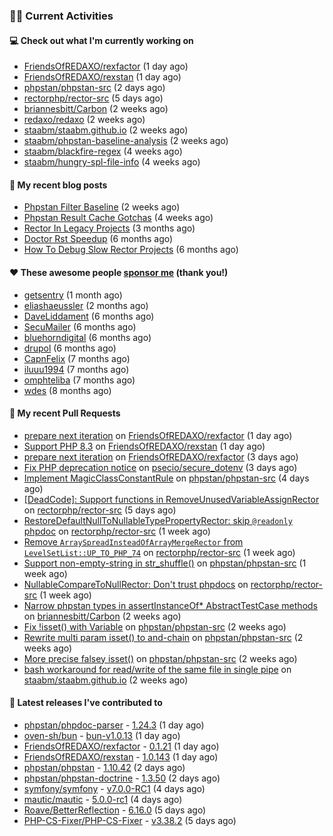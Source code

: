 ### 👨‍💻 Current Activities


#### 💻 Check out what I'm currently working on

- [FriendsOfREDAXO/rexfactor](https://github.com/FriendsOfREDAXO/rexfactor) (1 day ago)
- [FriendsOfREDAXO/rexstan](https://github.com/FriendsOfREDAXO/rexstan) (1 day ago)
- [phpstan/phpstan-src](https://github.com/phpstan/phpstan-src) (2 days ago)
- [rectorphp/rector-src](https://github.com/rectorphp/rector-src) (5 days ago)
- [briannesbitt/Carbon](https://github.com/briannesbitt/Carbon) (2 weeks ago)
- [redaxo/redaxo](https://github.com/redaxo/redaxo) (2 weeks ago)
- [staabm/staabm.github.io](https://github.com/staabm/staabm.github.io) (2 weeks ago)
- [staabm/phpstan-baseline-analysis](https://github.com/staabm/phpstan-baseline-analysis) (2 weeks ago)
- [staabm/blackfire-regex](https://github.com/staabm/blackfire-regex) (4 weeks ago)
- [staabm/hungry-spl-file-info](https://github.com/staabm/hungry-spl-file-info) (4 weeks ago)


#### 📜 My recent blog posts

- [Phpstan Filter Baseline](https://staabm.github.io/2023/10/30/phpstan-filter-baseline.html) (2 weeks ago)
- [Phpstan Result Cache Gotchas](https://staabm.github.io/2023/10/21/phpstan-result-cache-gotchas.html) (4 weeks ago)
- [Rector In Legacy Projects](https://staabm.github.io/2023/07/23/rector-in-legacy-projects.html) (3 months ago)
- [Doctor Rst Speedup](https://staabm.github.io/2023/05/18/doctor-rst-speedup.html) (6 months ago)
- [How To Debug Slow Rector Projects](https://staabm.github.io/2023/05/10/how-to-debug-slow-rector-projects.html) (6 months ago)


#### ❤️ These awesome people [sponsor me](https://github.com/sponsors/staabm) (thank you!)

- [getsentry](https://github.com/getsentry) (1 month ago)
- [eliashaeussler](https://github.com/eliashaeussler) (2 months ago)
- [DaveLiddament](https://github.com/DaveLiddament) (6 months ago)
- [SecuMailer](https://github.com/SecuMailer) (6 months ago)
- [bluehorndigital](https://github.com/bluehorndigital) (6 months ago)
- [drupol](https://github.com/drupol) (6 months ago)
- [CapnFelix](https://github.com/CapnFelix) (7 months ago)
- [iluuu1994](https://github.com/iluuu1994) (7 months ago)
- [omphteliba](https://github.com/omphteliba) (7 months ago)
- [wdes](https://github.com/wdes) (8 months ago)


#### 🔨 My recent Pull Requests

- [prepare next iteration](https://github.com/FriendsOfREDAXO/rexfactor/pull/145) on [FriendsOfREDAXO/rexfactor](https://github.com/FriendsOfREDAXO/rexfactor) (1 day ago)
- [Support PHP 8.3](https://github.com/FriendsOfREDAXO/rexstan/pull/622) on [FriendsOfREDAXO/rexstan](https://github.com/FriendsOfREDAXO/rexstan) (1 day ago)
- [prepare next iteration](https://github.com/FriendsOfREDAXO/rexfactor/pull/143) on [FriendsOfREDAXO/rexfactor](https://github.com/FriendsOfREDAXO/rexfactor) (3 days ago)
- [Fix PHP deprecation notice](https://github.com/psecio/secure_dotenv/pull/28) on [psecio/secure_dotenv](https://github.com/psecio/secure_dotenv) (3 days ago)
- [Implement MagicClassConstantRule](https://github.com/phpstan/phpstan-src/pull/2741) on [phpstan/phpstan-src](https://github.com/phpstan/phpstan-src) (4 days ago)
- [[DeadCode]: Support functions in RemoveUnusedVariableAssignRector](https://github.com/rectorphp/rector-src/pull/5249) on [rectorphp/rector-src](https://github.com/rectorphp/rector-src) (5 days ago)
- [RestoreDefaultNullToNullableTypePropertyRector: skip `@readonly` phpdoc](https://github.com/rectorphp/rector-src/pull/5233) on [rectorphp/rector-src](https://github.com/rectorphp/rector-src) (1 week ago)
- [Remove `ArraySpreadInsteadOfArrayMergeRector` from `LevelSetList::UP_TO_PHP_74`](https://github.com/rectorphp/rector-src/pull/5228) on [rectorphp/rector-src](https://github.com/rectorphp/rector-src) (1 week ago)
- [Support non-empty-string in str_shuffle()](https://github.com/phpstan/phpstan-src/pull/2717) on [phpstan/phpstan-src](https://github.com/phpstan/phpstan-src) (1 week ago)
- [NullableCompareToNullRector: Don&#39;t trust phpdocs](https://github.com/rectorphp/rector-src/pull/5225) on [rectorphp/rector-src](https://github.com/rectorphp/rector-src) (1 week ago)
- [Narrow phpstan types in assertInstanceOf* AbstractTestCase methods](https://github.com/briannesbitt/Carbon/pull/2879) on [briannesbitt/Carbon](https://github.com/briannesbitt/Carbon) (2 weeks ago)
- [Fix !isset() with Variable](https://github.com/phpstan/phpstan-src/pull/2710) on [phpstan/phpstan-src](https://github.com/phpstan/phpstan-src) (2 weeks ago)
- [Rewrite multi param isset() to and-chain](https://github.com/phpstan/phpstan-src/pull/2709) on [phpstan/phpstan-src](https://github.com/phpstan/phpstan-src) (2 weeks ago)
- [More precise falsey isset()](https://github.com/phpstan/phpstan-src/pull/2708) on [phpstan/phpstan-src](https://github.com/phpstan/phpstan-src) (2 weeks ago)
- [bash workaround for read/write of the same file in single pipe](https://github.com/staabm/staabm.github.io/pull/104) on [staabm/staabm.github.io](https://github.com/staabm/staabm.github.io) (2 weeks ago)


#### 🔭 Latest releases I've contributed to

- [phpstan/phpdoc-parser](https://github.com/phpstan/phpdoc-parser) - [1.24.3](https://github.com/phpstan/phpdoc-parser/releases/tag/1.24.3) (1 day ago)
- [oven-sh/bun](https://github.com/oven-sh/bun) - [bun-v1.0.13](https://github.com/oven-sh/bun/releases/tag/bun-v1.0.13) (1 day ago)
- [FriendsOfREDAXO/rexfactor](https://github.com/FriendsOfREDAXO/rexfactor) - [0.1.21](https://github.com/FriendsOfREDAXO/rexfactor/releases/tag/0.1.21) (1 day ago)
- [FriendsOfREDAXO/rexstan](https://github.com/FriendsOfREDAXO/rexstan) - [1.0.143](https://github.com/FriendsOfREDAXO/rexstan/releases/tag/1.0.143) (1 day ago)
- [phpstan/phpstan](https://github.com/phpstan/phpstan) - [1.10.42](https://github.com/phpstan/phpstan/releases/tag/1.10.42) (2 days ago)
- [phpstan/phpstan-doctrine](https://github.com/phpstan/phpstan-doctrine) - [1.3.50](https://github.com/phpstan/phpstan-doctrine/releases/tag/1.3.50) (2 days ago)
- [symfony/symfony](https://github.com/symfony/symfony) - [v7.0.0-RC1](https://github.com/symfony/symfony/releases/tag/v7.0.0-RC1) (4 days ago)
- [mautic/mautic](https://github.com/mautic/mautic) - [5.0.0-rc1](https://github.com/mautic/mautic/releases/tag/5.0.0-rc1) (4 days ago)
- [Roave/BetterReflection](https://github.com/Roave/BetterReflection) - [6.16.0](https://github.com/Roave/BetterReflection/releases/tag/6.16.0) (5 days ago)
- [PHP-CS-Fixer/PHP-CS-Fixer](https://github.com/PHP-CS-Fixer/PHP-CS-Fixer) - [v3.38.2](https://github.com/PHP-CS-Fixer/PHP-CS-Fixer/releases/tag/v3.38.2) (5 days ago)
